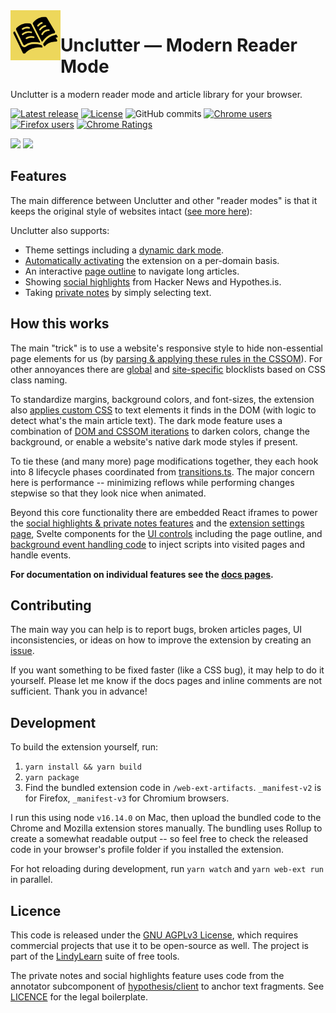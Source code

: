 <img src="./docs/media/icon.png" align="left" width="80" />

# Unclutter — Modern Reader Mode

Unclutter is a modern reader mode and article library for your browser.

[![Latest release](https://img.shields.io/github/v/release/lindylearn/unclutter?color=edd75b)](https://github.com/lindylearn/unclutter/releases)
[![License](https://img.shields.io/github/license/lindylearn/unclutter?color=edd75b)](https://github.com/lindylearn/unclutter/blob/master/LICENSE.md)
![GitHub commits](https://img.shields.io/github/commit-activity/w/lindylearn/unclutter?label=commits&color=edd75b)
[![Chrome users](https://img.shields.io/chrome-web-store/users/ibckhpijbdmdobhhhodkceffdngnglpk?label=chrome%20installs&color=edd75b)](https://chrome.google.com/webstore/detail/ibckhpijbdmdobhhhodkceffdngnglpk)
[![Firefox users](https://img.shields.io/amo/users/lindylearn?label=firefox%20installs&color=edd75b)](https://addons.mozilla.org/en-GB/firefox/addon/lindylearn)
[![Chrome Ratings](https://img.shields.io/chrome-web-store/stars/ibckhpijbdmdobhhhodkceffdngnglpk?label=reviews&color=edd75b)](https://chrome.google.com/webstore/detail/ibckhpijbdmdobhhhodkceffdngnglpk)

[<img src="https://img.shields.io/badge/-Add%20to%20Chrome-test?color=edd75b&logoColor=black&logo=googlechrome" height="30">](https://chrome.google.com/webstore/detail/ibckhpijbdmdobhhhodkceffdngnglpk)
[<img src="https://img.shields.io/badge/-Add%20to%20Firefox-test?color=edd75b&logoColor=black&logo=firefox" height="30">](https://addons.mozilla.org/en-GB/firefox/addon/lindylearn)

<!-- ## Get involved

The goal is to improve reading on the web for everyone. Join the Discord, create Github issues for bugs, or vote on the roadmap to contribute.

[![Contributors](https://opencollective.com/unclutter/tiers/sponsors.svg)](https://opencollective.com/logseq) -->

## Features

The main difference between Unclutter and other "reader modes" is that it keeps the original style of websites intact ([see more here](docs/comparison.md)):


Unclutter also supports:

-   Theme settings including a [dynamic dark mode](https://github.com/lindylearn/unclutter/blob/main/docs/theme.md).
-   [Automatically activating](https://github.com/lindylearn/unclutter/blob/main/docs/article-detection.md) the extension on a per-domain basis.
-   An interactive [page outline](https://github.com/lindylearn/unclutter/blob/main/docs/outline.md) to navigate long articles.
-   Showing [social highlights](https://github.com/lindylearn/unclutter/blob/main/docs/social-highlights.md) from Hacker News and Hypothes.is.
-   Taking [private notes](https://github.com/lindylearn/unclutter/blob/main/docs/annotations.md) by simply selecting text.

## How this works

The main "trick" is to use a website's responsive style to hide non-essential page elements for us (by [parsing & applying these rules in the CSSOM](source/content-script/modifications/CSSOM/responsiveStyle.ts)).
For other annoyances there are [global](source/content-script/modifications/contentBlock.ts) and [site-specific](source/content-script/pageview/manualContentBlock.css) blocklists based on CSS class naming.

To standardize margins, background colors, and font-sizes, the extension also [applies custom CSS](source/content-script/modifications/DOM/textContainer.ts) to text elements it finds in the DOM (with logic to detect what's the main article text). The dark mode feature uses a combination of [DOM and CSSOM iterations](source/content-script/modifications/CSSOM/theme.ts) to darken colors, change the background, or enable a website's native dark mode styles if present.

To tie these (and many more) page modifications together, they each hook into 8 lifecycle phases coordinated from [transitions.ts](source/content-script/transitions.ts). The major concern here is performance -- minimizing reflows while performing changes stepwise so that they look nice when animated.

Beyond this core functionality there are embedded React iframes to power the [social highlights & private notes features](source/sidebar/App.tsx) and the [extension settings page](source/settings-page/Options.tsx), Svelte components for the [UI controls](source/overlay) including the page outline, and [background event handling code](source/background/events.ts) to inject scripts into visited pages and handle events.

**For documentation on individual features see the [docs pages](https://github.com/lindylearn/unclutter/blob/main/docs).**

## Contributing

The main way you can help is to report bugs, broken articles pages, UI inconsistencies, or ideas on how to improve the extension by creating an [issue](https://github.com/lindylearn/unclutter/issues).

If you want something to be fixed faster (like a CSS bug), it may help to do it yourself. Please let me know if the docs pages and inline comments are not sufficient. Thank you in advance!

## Development

To build the extension yourself, run:

1. `yarn install && yarn build`
2. `yarn package`
3. Find the bundled extension code in `/web-ext-artifacts`. `_manifest-v2` is for Firefox, `_manifest-v3` for Chromium browsers.

I run this using node `v16.14.0` on Mac, then upload the bundled code to the Chrome and Mozilla extension stores manually. The bundling uses Rollup to create a somewhat readable output -- so feel free to check the released code in your browser's profile folder if you installed the extension.

For hot reloading during development, run `yarn watch` and `yarn web-ext run` in parallel.

## Licence

This code is released under the [GNU AGPLv3 License](https://choosealicense.com/licenses/gpl-3.0/), which requires commercial projects that use it to be open-source as well. The project is part of the [LindyLearn](http://lindylearn.io/) suite of free tools.

The private notes and social highlights feature uses code from the annotator subcomponent of [hypothesis/client](https://github.com/hypothesis/client) to anchor text fragments. See [LICENCE](https://github.com/lindylearn/annotations/blob/main/LICENCE) for the legal boilerplate.
